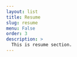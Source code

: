 ```yaml
---
layout: list
title: Resume
slug: resume
menu: False 
order: 3
description: >
  This is resume section.
---
```

